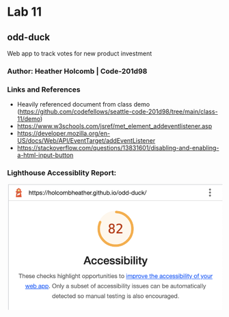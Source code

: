 # Lab 11

## odd-duck
Web app to track votes for new product investment

### Author: Heather Holcomb | Code-201d98

### Links and References

- Heavily referenced document from class demo (https://github.com/codefellows/seattle-code-201d98/tree/main/class-11/demo)
- https://www.w3schools.com/jsref/met_element_addeventlistener.asp 
- https://developer.mozilla.org/en-US/docs/Web/API/EventTarget/addEventListener
- https://stackoverflow.com/questions/13831601/disabling-and-enabling-a-html-input-button 

### Lighthouse Accessiblity Report: 

![Accessibility Report of 82](img/accessibility.png) 